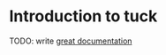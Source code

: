 # Introduction to tuck

TODO: write [great documentation](http://jacobian.org/writing/what-to-write/)
